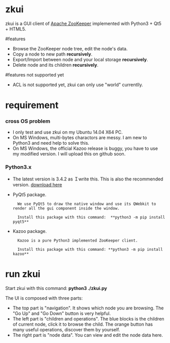 # zkui
zkui is a GUI client of [Apache ZooKeeper](http://zookeeper.apache.org/) implemented with Python3 + Qt5 + HTML5.

#features
* Browse the ZooKeeper node tree, edit the node's data.
* Copy a node to new path **recursively**.
* Export/Import between node and your local storage **recursively**.
* Delete node and its children  **recursively**.

#features not supported yet
* ACL is not supported yet, zkui can only use "world" currentlly.

# requirement

### cross OS problem
* I only test and use zkui on my Ubuntu 14.04 X64 PC.
* On MS Windows, multi-bytes charactors are messy. I am new to Python3 and need help to solve this.
* On MS Windows, the official Kazoo release is buggy, you have to use my modified version. I will upload this on github soon.

### Python3.x

* The latest version is 3.4.2 as Ｉwrite this. This is also the recommended version. [download here](http://http://python.org/)

* PyQt5 package. 

        We use PyQt5 to draw the native window and use its QWebkit to render all the gui component inside the window. 

        Install this package with this command:  **python3 -m pip install pyqt5**
        
* Kazoo package.

        Kazoo is a pure Python3 implemented ZooKeeper client.

        Install this package with this command: **python3 -m pip install kazoo**

# run zkui
Start zkui with this command:  **python3 ./zkui.py**

The UI is composed with three parts:

* The top part is "navigation". It shows which node you are browsing. The "Go Up" and "Go Down" button is very helpful.
* The left part is "children and operations".  The blue blocks is the children of current node, click it to browse the child. The orange button has many useful operations, discover them by yourself.
* The right part is "node data". You can view and edit the node data here.

